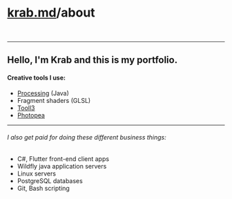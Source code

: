 # [krab.md](index.html)/about

<br>

---
## Hello, I'm Krab and this is my portfolio.

#### Creative tools I use:

- [Processing](https://processing.org/) (Java)
- Fragment shaders (GLSL)
- [Tooll3](http://tooll.io/)
- [Photopea](https://www.photopea.com/)


---

###### I also get paid for doing these different business things:

- C#, Flutter front-end client apps
- Wildfly java application servers
- Linux servers
- PostgreSQL databases
- Git, Bash scripting